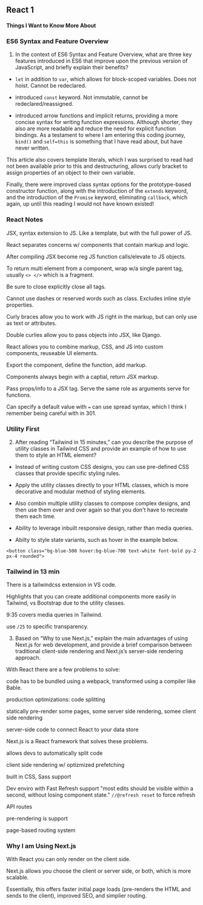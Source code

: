## React 1

#### Things I Want to Know More About


### ES6 Syntax and Feature Overview

1. In the context of ES6 Syntax and Feature Overview, what are three key features introduced in ES6 that improve upon the previous version of JavaScript, and briefly explain their benefits?

- `let` in addition to `var`, which allows for block-scoped variables. Does not hoist. Cannot be redeclared.

- introduced `const` keyword. Not immutable, cannot be redeclared/reassigned. 

- introduced arrow functions and implicit returns, providing a more concise syntax for writing function expressions. Although shorter, they also are more readable and reduce the need for explicit function bindings. As a testament to where I am entering this coding journey, `bind()` and `self=this` is something that I have read about, but have never written. 

This article also covers template literals, which I was surprised to read had not been available prior to this and destructuring, allows curly bracket to assign properties of an object to their own variable. 

Finally, there were improved class syntax options for the prototype-based constructor function, along with the introduction of the `extends` keyword, and the introduction of the `Promise` keyword, eliminating `callback`, which again, up until this reading I would not have known existed!

### React Notes

JSX, syntax extension to JS. Like a template, but with the full power of JS. 

React separates concerns w/ components that contain markup and logic. 

After compiling JSX become reg JS function calls/elevate to JS objects. 

To return multi element from a component, wrap w/a single parent tag, usually `<> </>`
which is a fragment. 

Be sure to close explicitly close all tags.

Cannot use dashes or reserved words such as class. Excludes inline style properties.

Curly braces allow you to work with JS right in the markup, but can only use as text or attributes. 

Double curlies allow you to pass objects into JSX, like Django. 

React allows you to combine markup, CSS, and JS into custom components, reuseable UI elements. 

Export the component, define the function, add markup. 

Components always begin with a captial, return JSX markup. 

Pass props/info to a JSX tag. Serve the same role as arguments serve for functions. 

Can specify a default value with `=` can use spread syntax, which I think I remember being careful with in 301. 


### Utility First

2. After reading “Tailwind in 15 minutes,” can you describe the purpose of utility classes in Tailwind CSS and provide an example of how to use them to style an HTML element?

  - Instead of writing custom CSS designs, you can use pre-defined CSS classes that provide specific styling rules. 

  - Apply the utility classes directly to your HTML classes, which is more decorative and modular method of styling elements. 

  - Also combin multiple utility classes to compose complex designs, and then use them over and over again so that you don't have to recreate them each time. 

  - Ability to leverage inbuilt responsive design, rather than media queries. 

  - Abilty to style state variants, such as hover in the example below.

`<button class="bg-blue-500 hover:bg-blue-700 text-white font-bold py-2 px-4 rounded">`

### Tailwind in 13 min

There is a tailwindcss extension in VS code. 

Highlights that you can create additional components more easily in Tailwind, vs Bootstrap due to the utility classes. 

9:35 covers media queries in Tailwind. 

use `/25` to specific transparency. 


3. Based on “Why to use Next.js,” explain the main advantages of using Next.js for web development, and provide a brief comparison between traditional client-side rendering and Next.js’s server-side rendering approach.

With React there are a few problems to solve: 

  code has to be bundled using a webpack, transformed using a compiler like Bable. 

  production optimizations: code splitting

  statically pre-render some pages, some server side rendering, somee client side rendering

  server-side code to connect React to your data store

Next.js is a React framework that solves these problems. 

  allows devs to automatically split code

  client side rendering w/ optizmized prefetching

  built in CSS, Sass support

  Dev enviro with Fast Refresh support "most edits should be visible within a second, without losing component state." `//@refresh reset` to force refresh

  API routes

  pre-rendering is support

  page-based routing system

### Why I am Using Next.js

With React you can only render on the client side.

Next.js allows you choose the client or server side, or both, which is more scalable.

Essentially, this offers faster initial page loads (pre-renders the HTML and sends to the client), improved SEO, and simplier routing. 

